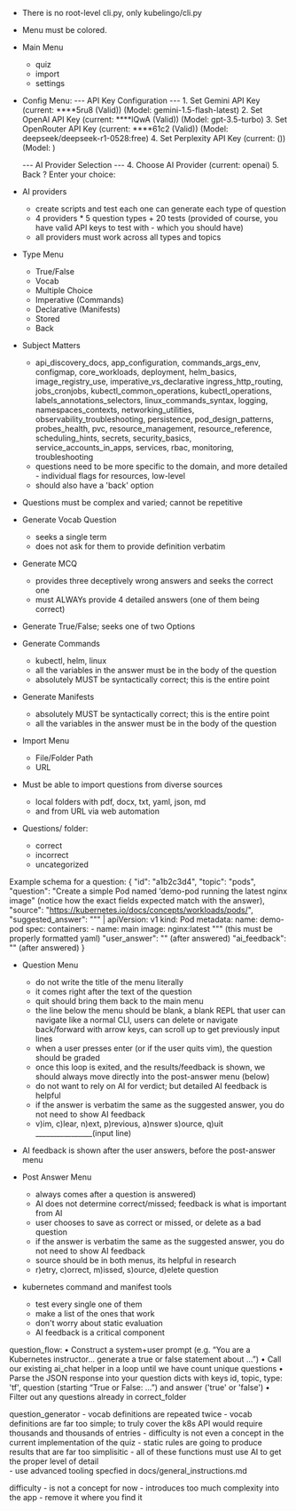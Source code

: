 - There is no root-level cli.py, only kubelingo/cli.py

- Menu must be colored.  

- Main Menu 
	+ quiz
	+ import 
	+ settings

- Config Menu: 
	--- API Key Configuration ---
	  1. Set Gemini API Key (current: ****5ru8 (Valid)) (Model: gemini-1.5-flash-latest)
	  2. Set OpenAI API Key (current: ****lQwA (Valid)) (Model: gpt-3.5-turbo)
	  3. Set OpenRouter API Key (current: ****61c2 (Valid)) (Model: deepseek/deepseek-r1-0528:free)
	  4. Set Perplexity API Key (current: ()) (Model: )

	--- AI Provider Selection ---
	  4. Choose AI Provider (current: openai)
	  5. Back
	? Enter your choice: 

- AI providers
	+ create scripts and test each one can generate each type of question 
	+ 4 providers * 5 question types + 20 tests (provided of course, you have valid API keys to test with - which you should have)
	+  all providers must work across all types and topics


- Type Menu
	+ True/False
	+ Vocab
	+ Multiple Choice 
	+ Imperative (Commands)
	+ Declarative (Manifests)
	+ Stored 
	+ Back

- Subject Matters
 	+ api_discovery_docs, app_configuration, commands_args_env, configmap, core_workloads, deployment, helm_basics, image_registry_use, imperative_vs_declarative ingress_http_routing, jobs_cronjobs, kubectl_common_operations, kubectl_operations, labels_annotations_selectors, linux_commands_syntax, logging, namespaces_contexts, networking_utilities, observability_troubleshooting, persistence, pod_design_patterns, probes_health, pvc, resource_management, resource_reference, scheduling_hints, secrets, security_basics, service_accounts_in_apps, services, rbac, monitoring, troubleshooting
	+ questions need to be more specific to the domain, and more detailed - individual flags for resources, low-level 
	+ should also have a 'back' option

- Questions must be complex and varied; cannot be repetitive 

- Generate Vocab Question
	+ seeks a single term 
	+ does not ask for them to provide definition verbatim 

- Generate MCQ
	+ provides three deceptively wrong answers and seeks the correct one
	+ must ALWAYs provide 4 detailed answers (one of them being correct)
 
- Generate True/False; seeks one of two Options 

- Generate Commands 
	+ kubectl, helm, linux
	+ all the variables in the answer must be in the body of the question 
	+ absolutely MUST be syntactically correct; this is the entire point 

- Generate Manifests 
	+ absolutely MUST be syntactically correct; this is the entire point
	+ all the variables in the answer must be in the body of the question 



- Import Menu 
	+ File/Folder Path 
	+ URL

- Must be able to import questions from diverse sources 
	+ local folders with pdf, docx, txt, yaml, json, md
	+ and from URL via web automation  


- Questions/ folder: 
	+ correct 
	+ incorrect 
	+ uncategorized 


Example schema for a question: 
    {
        "id": "a1b2c3d4",
        "topic": "pods",
        "question": "Create a simple Pod named ‘demo-pod running the latest nginx image" (notice how the exact fields expected match with the answer),
        "source": "https://kubernetes.io/docs/concepts/workloads/pods/",
        "suggested_answer": """ | 
            apiVersion: v1
            kind: Pod
            metadata:
              name: demo-pod
            spec:
              containers:
              - name: main
                image: nginx:latest
            """ (this must be properly formatted yaml) 
        "user_answer": "" (after answered)
		"ai_feedback": "" (after answered)
    }


-  Question Menu 
	+ do not write the title of the menu literally
	+ it comes right after the text of the question
	+ quit should bring them back to the main menu 
	+ the line below the menu should be blank, a blank REPL that user can navigate like a normal CLI, users can delete or navigate back/forward with arrow keys, can scroll up to get previously input lines
	+ when a user presses enter (or if the user quits vim), the question should be graded 
	+ once this loop is exited, and the results/feedback is shown, we should always move directly into the post-answer menu (below)
	+ do not want to rely on AI for verdict; but detailed AI feedback is helpful 
	+ if the answer is verbatim the same as the suggested answer, you do not need to show AI feedback
	+ v)im, c)lear, n)ext, p)revious, a)nswer s)ource, q)uit 
	________________(input line)

- AI feedback is shown after the user answers, before the post-answer menu

- Post Answer Menu 
	+ always comes after a question is answered)
	+ AI does not determine correct/missed; feedback is what is important from AI 
	+ user chooses to save as correct or missed, or delete as a bad question 
	+ if the answer is verbatim the same as the suggested answer, you do not need to show AI feedback
	+ source should be in both menus, its helpful in research 
	+ r)etry, c)orrect, m)issed, s)ource, d)elete question 

- kubernetes command and manifest tools
	+ test every single one of them 
	+ make a list of the ones that work 
	+ don't worry about static evaluation 
	+ AI feedback is a critical component

question_flow: 
	• Construct a system+user prompt (e.g. “You are a Kubernetes instructor… generate a true or false statement about <topic>…”)
	• Call our existing ai_chat helper in a loop until we have count unique questions
	• Parse the JSON response into your question dicts with keys id, topic, type: 'tf', question (starting “True or False: …”) and answer ('true' or 'false')
	• Filter out any questions already in correct_folder

question_generator
	- vocab definitions are repeated twice 
	- vocab definitions are far too simple; to truly cover the k8s API would require thousands and thousands of entries
	- difficulty is not even a concept in the current implementation of the quiz
	- static rules are going to produce results that are far too simplisitic
	- all of these functions must use AI to get the proper level of detail  
	- use advanced tooling specfied in docs/general_instructions.md

difficulty
	- is not a concept for now 
	- introduces too much complexity into the app 
	- remove it where you find it 
